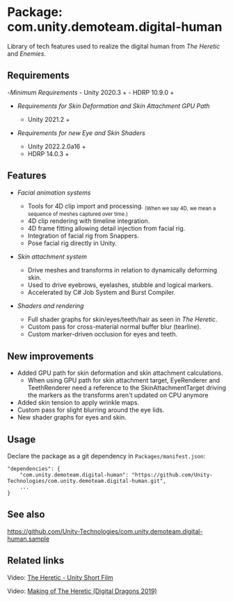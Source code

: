 # Package: com.unity.demoteam.digital-human

Library of tech features used to realize the digital human from *The Heretic* and *Enemies*.


## Requirements
-*Minimum Requirements*
	- Unity 2020.3 +
	- HDRP 10.9.0 +

- *Requirements for Skin Deformation and Skin Attachment GPU Path*
	- Unity 2021.2 +
	
- *Requirements for new Eye and Skin Shaders*
	- Unity 2022.2.0a16 +
	- HDRP 14.0.3 +

## Features

- *Facial animation systems*
  - Tools for 4D clip import and processing. <sub>(When we say 4D, we mean a sequence of meshes captured over time.)</sub>
  - 4D clip rendering with timeline integration.
  - 4D frame fitting allowing detail injection from facial rig.
  - Integration of facial rig from Snappers.
  - Pose facial rig directly in Unity.
  
- *Skin attachment system*
  - Drive meshes and transforms in relation to dynamically deforming skin.
  - Used to drive eyebrows, eyelashes, stubble and logical markers.
  - Accelerated by C# Job System and Burst Compiler.

- *Shaders and rendering*
  - Full shader graphs for skin/eyes/teeth/hair as seen in *The Heretic*.
  - Custom pass for cross-material normal buffer blur (tearline).
  - Custom marker-driven occlusion for eyes and teeth.
  
## New improvements

  - Added GPU path for skin deformation and skin attachment calculations.
	- When using GPU path for skin attachment target, EyeRenderer and TeethRenderer need a reference to the SkinAttachmentTarget driving the markers as the transforms aren't updated on CPU anymore
  - Added skin tension to apply wrinkle maps.
  - Custom pass for slight blurring around the eye lids.
  - New shader graphs for eyes and skin.

## Usage

Declare the package as a git dependency in `Packages/manifest.json`:

```
"dependencies": {
    "com.unity.demoteam.digital-human": "https://github.com/Unity-Technologies/com.unity.demoteam.digital-human.git",
    ...
}
```


## See also

https://github.com/Unity-Technologies/com.unity.demoteam.digital-human.sample


## Related links

Video: [The Heretic - Unity Short Film](https://www.youtube.com/watch?v=iQZobAhgayA)

Video: [Making of The Heretic (Digital Dragons 2019)](https://www.youtube.com/watch?v=5H9Jo2qjJXs)
